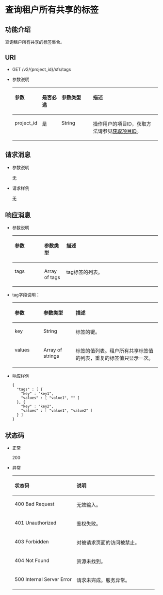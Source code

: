 # 查询租户所有共享的标签<a name="ZH-CN_TOPIC_0171853689"></a>

## 功能介绍<a name="section10684447163819"></a>

查询租户所有共享的标签集合。

## URI<a name="section1665327514513"></a>

-   GET /v2/\{project\_id\}/sfs/tags
-   参数说明

    <a name="table22021759152019"></a>
    <table><thead align="left"><tr id="row16139965152019"><th class="cellrowborder" valign="top" width="18.56%" id="mcps1.1.5.1.1"><p id="p17124101410431"><a name="p17124101410431"></a><a name="p17124101410431"></a>参数</p>
    </th>
    <th class="cellrowborder" valign="top" width="13.4%" id="mcps1.1.5.1.2"><p id="p1612415146430"><a name="p1612415146430"></a><a name="p1612415146430"></a>是否必选</p>
    </th>
    <th class="cellrowborder" valign="top" width="21.65%" id="mcps1.1.5.1.3"><p id="p312416148432"><a name="p312416148432"></a><a name="p312416148432"></a>参数类型</p>
    </th>
    <th class="cellrowborder" valign="top" width="46.39%" id="mcps1.1.5.1.4"><p id="p3124181464318"><a name="p3124181464318"></a><a name="p3124181464318"></a>描述</p>
    </th>
    </tr>
    </thead>
    <tbody><tr id="row55089343152019"><td class="cellrowborder" valign="top" width="18.56%" headers="mcps1.1.5.1.1 "><p id="p1781134044818"><a name="p1781134044818"></a><a name="p1781134044818"></a>project_id</p>
    </td>
    <td class="cellrowborder" valign="top" width="13.4%" headers="mcps1.1.5.1.2 "><p id="p59952126152019"><a name="p59952126152019"></a><a name="p59952126152019"></a>是</p>
    </td>
    <td class="cellrowborder" valign="top" width="21.65%" headers="mcps1.1.5.1.3 "><p id="p24284048152019"><a name="p24284048152019"></a><a name="p24284048152019"></a>String</p>
    </td>
    <td class="cellrowborder" valign="top" width="46.39%" headers="mcps1.1.5.1.4 "><p id="p20850895152019"><a name="p20850895152019"></a><a name="p20850895152019"></a>操作用户的项目ID，获取方法请参见<a href="获取项目ID.md">获取项目ID</a>。</p>
    </td>
    </tr>
    </tbody>
    </table>


## 请求消息<a name="section5063604914513"></a>

-   参数说明

    无

-   请求样例

    无


## 响应消息<a name="section6408307814513"></a>

-   参数说明

    <a name="table1836815510524"></a>
    <table><thead align="left"><tr id="row1137265565217"><th class="cellrowborder" valign="top" width="20.26%" id="mcps1.1.4.1.1"><p id="p4241049113110"><a name="p4241049113110"></a><a name="p4241049113110"></a>参数</p>
    </th>
    <th class="cellrowborder" valign="top" width="15.18%" id="mcps1.1.4.1.2"><p id="p424112490311"><a name="p424112490311"></a><a name="p424112490311"></a>参数类型</p>
    </th>
    <th class="cellrowborder" valign="top" width="64.56%" id="mcps1.1.4.1.3"><p id="p6241349133120"><a name="p6241349133120"></a><a name="p6241349133120"></a>描述</p>
    </th>
    </tr>
    </thead>
    <tbody><tr id="row8379125520523"><td class="cellrowborder" valign="top" width="20.26%" headers="mcps1.1.4.1.1 "><p id="p13380755115210"><a name="p13380755115210"></a><a name="p13380755115210"></a>tags</p>
    </td>
    <td class="cellrowborder" valign="top" width="15.18%" headers="mcps1.1.4.1.2 "><p id="p18383165518521"><a name="p18383165518521"></a><a name="p18383165518521"></a>Array of tags</p>
    </td>
    <td class="cellrowborder" valign="top" width="64.56%" headers="mcps1.1.4.1.3 "><p id="p938455505218"><a name="p938455505218"></a><a name="p938455505218"></a>tag标签的列表。</p>
    </td>
    </tr>
    </tbody>
    </table>

-   tag字段说明：

    <a name="table14385185545214"></a>
    <table><thead align="left"><tr id="row5389135517522"><th class="cellrowborder" valign="top" width="19.77%" id="mcps1.1.4.1.1"><p id="p14210552163110"><a name="p14210552163110"></a><a name="p14210552163110"></a>参数</p>
    </th>
    <th class="cellrowborder" valign="top" width="22.09%" id="mcps1.1.4.1.2"><p id="p1721045273113"><a name="p1721045273113"></a><a name="p1721045273113"></a>参数类型</p>
    </th>
    <th class="cellrowborder" valign="top" width="58.14%" id="mcps1.1.4.1.3"><p id="p1821085218319"><a name="p1821085218319"></a><a name="p1821085218319"></a>描述</p>
    </th>
    </tr>
    </thead>
    <tbody><tr id="row10396165515211"><td class="cellrowborder" valign="top" width="19.77%" headers="mcps1.1.4.1.1 "><p id="p7397185512522"><a name="p7397185512522"></a><a name="p7397185512522"></a>key</p>
    </td>
    <td class="cellrowborder" valign="top" width="22.09%" headers="mcps1.1.4.1.2 "><p id="p18399255165215"><a name="p18399255165215"></a><a name="p18399255165215"></a>String</p>
    </td>
    <td class="cellrowborder" valign="top" width="58.14%" headers="mcps1.1.4.1.3 "><p id="p14400185515528"><a name="p14400185515528"></a><a name="p14400185515528"></a>标签的键。</p>
    </td>
    </tr>
    <tr id="row144011055105210"><td class="cellrowborder" valign="top" width="19.77%" headers="mcps1.1.4.1.1 "><p id="p144021355135210"><a name="p144021355135210"></a><a name="p144021355135210"></a>values</p>
    </td>
    <td class="cellrowborder" valign="top" width="22.09%" headers="mcps1.1.4.1.2 "><p id="p0811516115812"><a name="p0811516115812"></a><a name="p0811516115812"></a>Array of strings</p>
    </td>
    <td class="cellrowborder" valign="top" width="58.14%" headers="mcps1.1.4.1.3 "><p id="p240685517526"><a name="p240685517526"></a><a name="p240685517526"></a>标签的值列表。租户所有共享标签值的列表，重复的标签值只显示一次。</p>
    </td>
    </tr>
    </tbody>
    </table>


-   响应样例

    ```
    {
      "tags" : [ {
        "key" : "key1",
        "values" : [ "value1", "" ]
      }, {
        "key" : "key2",
        "values" : [ "value1", "value2" ]
      } ]
    }
    ```


## 状态码<a name="section4959408514513"></a>

-   正常

    200

-   异常

    <a name="table6245403714513"></a>
    <table><thead align="left"><tr id="row1507735814513"><th class="cellrowborder" valign="top" width="43.43%" id="mcps1.1.3.1.1"><p id="p1330652014513"><a name="p1330652014513"></a><a name="p1330652014513"></a>状态码</p>
    </th>
    <th class="cellrowborder" valign="top" width="56.57%" id="mcps1.1.3.1.2"><p id="p408636314513"><a name="p408636314513"></a><a name="p408636314513"></a>说明</p>
    </th>
    </tr>
    </thead>
    <tbody><tr id="row3477393214513"><td class="cellrowborder" valign="top" width="43.43%" headers="mcps1.1.3.1.1 "><p id="p6522508214513"><a name="p6522508214513"></a><a name="p6522508214513"></a>400 Bad Request</p>
    </td>
    <td class="cellrowborder" valign="top" width="56.57%" headers="mcps1.1.3.1.2 "><p id="p4874025614513"><a name="p4874025614513"></a><a name="p4874025614513"></a>无效输入。</p>
    </td>
    </tr>
    <tr id="row3600912414513"><td class="cellrowborder" valign="top" width="43.43%" headers="mcps1.1.3.1.1 "><p id="p3105792214513"><a name="p3105792214513"></a><a name="p3105792214513"></a>401 Unauthorized</p>
    </td>
    <td class="cellrowborder" valign="top" width="56.57%" headers="mcps1.1.3.1.2 "><p id="p3266375714513"><a name="p3266375714513"></a><a name="p3266375714513"></a>鉴权失败。</p>
    </td>
    </tr>
    <tr id="row2553835814513"><td class="cellrowborder" valign="top" width="43.43%" headers="mcps1.1.3.1.1 "><p id="p5534113514513"><a name="p5534113514513"></a><a name="p5534113514513"></a>403 Forbidden</p>
    </td>
    <td class="cellrowborder" valign="top" width="56.57%" headers="mcps1.1.3.1.2 "><p id="p5344692014513"><a name="p5344692014513"></a><a name="p5344692014513"></a>对被请求页面的访问被禁止。</p>
    </td>
    </tr>
    <tr id="row1126023214513"><td class="cellrowborder" valign="top" width="43.43%" headers="mcps1.1.3.1.1 "><p id="p3966357214513"><a name="p3966357214513"></a><a name="p3966357214513"></a>404 Not Found</p>
    </td>
    <td class="cellrowborder" valign="top" width="56.57%" headers="mcps1.1.3.1.2 "><p id="p5863278914513"><a name="p5863278914513"></a><a name="p5863278914513"></a>资源未找到。</p>
    </td>
    </tr>
    <tr id="row1011562214513"><td class="cellrowborder" valign="top" width="43.43%" headers="mcps1.1.3.1.1 "><p id="p1405905414513"><a name="p1405905414513"></a><a name="p1405905414513"></a>500 Internal Server Error</p>
    </td>
    <td class="cellrowborder" valign="top" width="56.57%" headers="mcps1.1.3.1.2 "><p id="p6504160314513"><a name="p6504160314513"></a><a name="p6504160314513"></a>请求未完成。服务异常。</p>
    </td>
    </tr>
    </tbody>
    </table>


